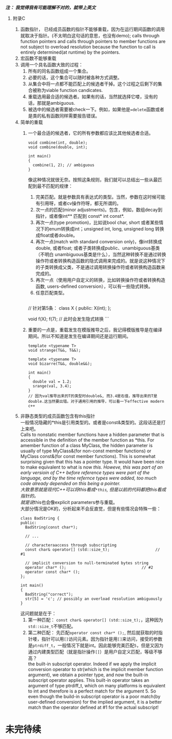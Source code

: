 ___注： 我觉得我有可能理解不对的，就带上英文___     

1.  附录C     

    1.  函数指针， 已经成员函数的指针不能够重载，因为在运行期间函数的调用就取决于指针。(不太明白这句话的意思，也没有demo); calls through function pointers and calls through pointers to member functions are not subject to overload resolution because the function to call is entirely determined(at runtime) by the pointers.   
    2.  宏函数不能够重载      
    3.  调用一个具名函数大致的过程：    
        1.  所有的同名函数组成一个集合。    
        2.  必要的话，这个集合可以随时被各种方式调整。    
        3.  从集合中将一点都不能匹配上的候选者干掉。这个过程之后剩下的集合被称为viable function candicates.     
        4.  重载选用最合适的候选者。如果有的话，当然就选择它喽，没有的话，那就是ambiguous.      
        5.  被选中的候选者需要被check一下。例如，如果他是`=delete`函数或者是类的私有函数同样需要报告错误。      
    4.  简单的重载      
        1.  一个最合适的候选者，它的所有参数都应该比其他候选者合适。    
            ```
            void combine(int, double);
            void combine(double, int);

            int main()
            {
              combine(1, 2); // ambiguous
            }
            ```
            像这种情况就很无奈。按照这条规则，我们就可以总结出一些从最匹配到最不匹配的规律：    
            1.  完美匹配。就是参数具有表达式的类型。当然，参数在这时候可能有引用呀，或者cv操作符呀，都无所谓的。    
            2.  次一点的匹配(minor adjustments)。包含，例如，数组decay到指针，或者像int** 匹配到 const* int const*.    
            3.  再次一点(type promotion)，比如说bool char, short 或者某些情况下的enum转换成int；unsigned int, long, unsigned long 转换成float或者double。    
            4.  再次一点(match with standard conversion only)，像int转换成double, 或者float; 或者子类转换成public、unambiguous基类（不明白 unambiguous基类是什么），当然这种转换不是通过转换操作符或者转换构造函数的隐式调用来完成的。就是说这种情况下的子类转换成父类，不是通过调用转换操作符或者转换构造函数来完成的。    
            5.  再次一点（使用用户自定义的转换，比如转换操作符或者转换构造函数, users-defined conversion），可以有一些隐式转换。    
            6.  任意匹配类型。    
                ```
            // 针对第5条：
            class X {
            public:
              X(int);
            };

            void f(X);
            f(7); // 此时会发生隐式转换
                ```
        2.  重要的一点是，重载发生在模版推导之后，我记得模版推导是在编译期间。所以不知道是发生在编译期间还是运行期间。      
            ```
            template <typename T>
            void strange(T&&, T&&);

            template <typename T>
            void bizarre(T&&, double&&);

            int main()
            {
              double val = 1.2;
              srange(val, 3.4);
            }
            // 因为val推导出来的T的类型时double&, 而3.4是右值，推导出来的T是double.这当然要出错。对于通用引用的推导，可以看一下effective modern c++
            ```
    5.  非静态类型的成员函数包含有this指针      
        一般情况隐藏的*this是引用类型的。或者是const&类型的。这段话还是打上来吧。   
        Calls to nonstatic member functions have a hidden parameter that is accessible in the definition of the member function as *this. For amember function of a class MyClass, the hidden parameter is usually of type MyClass&(for non-const member functions) or MyClass const&(for const member functions). This is somewhat surprising given that this has a pointer type. It would have been nice to make equivalent to what is now *this. Howeve, this was part of an early versioin of C++ before reference types were part of the language, and by the time refernce types were added, too much code already depended on this being a pointer.      
        大致意思就是现代C++可以将this看成`*this`, 但是以前的代码都把this看成指针的。      
        就是说*this也会像explicit parameters参与重载。    
        大部分情况是OK的，分析起来不会反直觉，但是有些情况会特殊一些：      
        ```
        class BadString {
        public:
          BadString(const char*);

          // ...

          // characteraaccess through subscripting
          const char& operator[] (std::size_t);                    // #1
          
          // implicit conversion to null-terminated bytes string
          operator char* ();                                 // #2
          operator const char* ();
        }; 

        int main()
        {
          BadString("correct");
          str[5] = 'c'; // possibly an overload resolution ambiguously
        }
        ```
        这问题就是在于：    
        1.  第一种匹配： `const char& operator[] (std::size_t);`，这种因为`std::size_t`不够匹配。     
        2.  第二种匹配： 先匹配`operator const char* ();`, 然后就获取的时指针喽，指针可以用`[]`访问元素。因为指针是用`[]`来访问，接受的参数是`ptrdiff_t`，一般情况下就是int。因此能够完美匹配`5`，但是又因为通过内建类型匹配（就是指针操作`[]`）是用户自定义匹配，等级不够高？       
            the built-in subscript operator. Indeed if we apply the implicit conversion operator to str(which  is the implicit member function argument), we obtain a pointer type, and now the built-in subscript operator applies. This built-in operator takes an argument of type ptrdiff_t, which on many platforms is equivalent to int and therefore is a perfect match for the argument 5. So even though the build-in subscript operator is a poor match(by user-defined conversion) for the implied argument, it is a better match than the operator defined at #1 for the actual subscript!        

# 未完待续      
